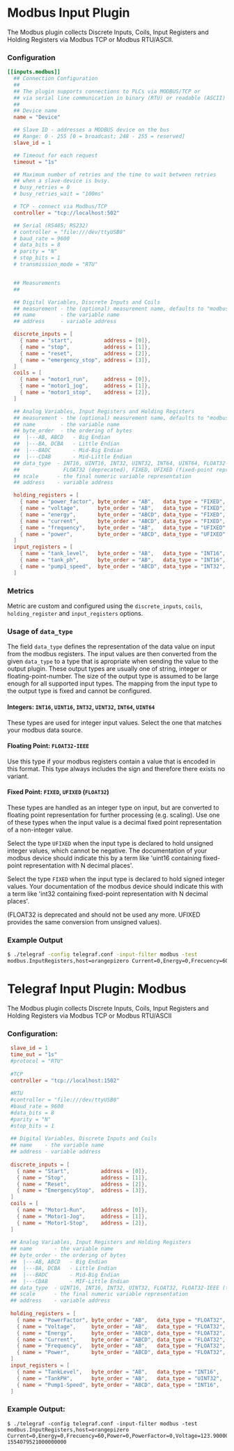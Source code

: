 # Modbus Input Plugin

The Modbus plugin collects Discrete Inputs, Coils, Input Registers and Holding
Registers via Modbus TCP or Modbus RTU/ASCII.

### Configuration

```toml
[[inputs.modbus]]
  ## Connection Configuration
  ##
  ## The plugin supports connections to PLCs via MODBUS/TCP or
  ## via serial line communication in binary (RTU) or readable (ASCII) encoding
  ##
  ## Device name
  name = "Device"

  ## Slave ID - addresses a MODBUS device on the bus
  ## Range: 0 - 255 [0 = broadcast; 248 - 255 = reserved]
  slave_id = 1

  ## Timeout for each request
  timeout = "1s"

  ## Maximum number of retries and the time to wait between retries
  ## when a slave-device is busy.
  # busy_retries = 0
  # busy_retries_wait = "100ms"

  # TCP - connect via Modbus/TCP
  controller = "tcp://localhost:502"

  ## Serial (RS485; RS232)
  # controller = "file:///dev/ttyUSB0"
  # baud_rate = 9600
  # data_bits = 8
  # parity = "N"
  # stop_bits = 1
  # transmission_mode = "RTU"


  ## Measurements
  ##

  ## Digital Variables, Discrete Inputs and Coils
  ## measurement - the (optional) measurement name, defaults to "modbus"
  ## name        - the variable name
  ## address     - variable address

  discrete_inputs = [
    { name = "start",          address = [0]},
    { name = "stop",           address = [1]},
    { name = "reset",          address = [2]},
    { name = "emergency_stop", address = [3]},
  ]
  coils = [
    { name = "motor1_run",     address = [0]},
    { name = "motor1_jog",     address = [1]},
    { name = "motor1_stop",    address = [2]},
  ]

  ## Analog Variables, Input Registers and Holding Registers
  ## measurement - the (optional) measurement name, defaults to "modbus"
  ## name        - the variable name
  ## byte_order  - the ordering of bytes
  ##  |---AB, ABCD   - Big Endian
  ##  |---BA, DCBA   - Little Endian
  ##  |---BADC       - Mid-Big Endian
  ##  |---CDAB       - Mid-Little Endian
  ## data_type  - INT16, UINT16, INT32, UINT32, INT64, UINT64, FLOAT32-IEEE (the IEEE 754 binary representation)
  ##              FLOAT32 (deprecated), FIXED, UFIXED (fixed-point representation on input)
  ## scale      - the final numeric variable representation
  ## address    - variable address

  holding_registers = [
    { name = "power_factor", byte_order = "AB",   data_type = "FIXED", scale=0.01,  address = [8]},
    { name = "voltage",      byte_order = "AB",   data_type = "FIXED", scale=0.1,   address = [0]},
    { name = "energy",       byte_order = "ABCD", data_type = "FIXED", scale=0.001, address = [5,6]},
    { name = "current",      byte_order = "ABCD", data_type = "FIXED", scale=0.001, address = [1,2]},
    { name = "frequency",    byte_order = "AB",   data_type = "UFIXED", scale=0.1,  address = [7]},
    { name = "power",        byte_order = "ABCD", data_type = "UFIXED", scale=0.1,  address = [3,4]},
  ]
  input_registers = [
    { name = "tank_level",   byte_order = "AB",   data_type = "INT16",   scale=1.0,     address = [0]},
    { name = "tank_ph",      byte_order = "AB",   data_type = "INT16",   scale=1.0,     address = [1]},
    { name = "pump1_speed",  byte_order = "ABCD", data_type = "INT32",   scale=1.0,     address = [3,4]},
  ]
```

### Metrics

Metric are custom and configured using the `discrete_inputs`, `coils`,
`holding_register` and `input_registers` options.

### Usage of `data_type`

The field `data_type` defines the representation of the data value on input from the modbus registers.
The input values are then converted from the given `data_type` to a type that is apropriate when
sending the value to the output plugin. These output types are usually one of string, 
integer or floating-point-number. The size of the output type is assumed to be large enough
for all supported input types. The mapping from the input type to the output type is fixed
and cannot be configured.

#### Integers: `INT16`, `UINT16`, `INT32`, `UINT32`, `INT64`, `UINT64`

These types are used for integer input values. Select the one that matches your modbus data source.

#### Floating Point: `FLOAT32-IEEE`

Use this type if your modbus registers contain a value that is encoded in this format. This type
always includes the sign and therefore there exists no variant.

#### Fixed Point: `FIXED`, `UFIXED` (`FLOAT32`)

These types are handled as an integer type on input, but are converted to floating point representation
for further processing (e.g. scaling). Use one of these types when the input value is a decimal fixed point
representation of a non-integer value. 

Select the type `UFIXED` when the input type is declared to hold unsigned integer values, which cannot
be negative. The documentation of your modbus device should indicate this by a term like
'uint16 containing fixed-point representation with N decimal places'.

Select the type `FIXED` when the input type is declared to hold signed integer values. Your documentation
of the modbus device should indicate this with a term like 'int32 containing fixed-point representation
with N decimal places'.

(FLOAT32 is deprecated and should not be used any more. UFIXED provides the same conversion
from unsigned values).

### Example Output

```sh
$ ./telegraf -config telegraf.conf -input-filter modbus -test
modbus.InputRegisters,host=orangepizero Current=0,Energy=0,Frecuency=60,Power=0,PowerFactor=0,Voltage=123.9000015258789 1554079521000000000
```
# Telegraf Input Plugin: Modbus

The Modbus plugin collects Discrete Inputs, Coils, Input Registers and Holding Registers via Modbus TCP or Modbus RTU/ASCII

### Configuration:

```toml
 slave_id = 1
 time_out = "1s"
 #protocol = "RTU"
 
 #TCP 
 controller = "tcp://localhost:1502"
 
 #RTU
 #controller = "file:///dev/ttyUSB0"
 #baud_rate = 9600
 #data_bits = 8
 #parity = "N"
 #stop_bits = 1
 
 ## Digital Variables, Discrete Inputs and Coils
 ## name    - the variable name
 ## address - variable address
 
 discrete_inputs = [
   { name = "Start",          address = [0]},   
   { name = "Stop",           address = [1]},   
   { name = "Reset",          address = [2]},   
   { name = "EmergencyStop",  address = [3]},   
 ]
 coils = [
   { name = "Motor1-Run",     address = [0]},   
   { name = "Motor1-Jog",     address = [1]},   
   { name = "Motor1-Stop",    address = [2]},      
 ] 
 
 ## Analog Variables, Input Registers and Holding Registers
 ## name       - the variable name 
 ## byte_order - the ordering of bytes 
 ##  |---AB, ABCD   - Big Endian
 ##  |---BA, DCBA   - Little Endian
 ##  |---BADC       - Mid-Big Endian
 ##  |---CDAB       - MIF-Little Endian
 ## data_type  - UINT16, INT16, INT32, UINT32, FLOAT32, FLOAT32-IEEE (the IEEE 754 binary representation)
 ## scale      - the final numeric variable representation    
 ## address    - variable address
 
 holding_registers = [
   { name = "PowerFactor", byte_order = "AB",   data_type = "FLOAT32", scale="0.01" ,  address = [8]},
   { name = "Voltage",     byte_order = "AB",   data_type = "FLOAT32", scale="0.1" ,   address = [0]},   
   { name = "Energy",      byte_order = "ABCD", data_type = "FLOAT32", scale="0.001" , address = [5,6]},
   { name = "Current",     byte_order = "ABCD", data_type = "FLOAT32", scale="0.001" , address = [1, 2]},
   { name = "Frequency",   byte_order = "AB",   data_type = "FLOAT32", scale="0.1" ,   address = [7]},
   { name = "Power",       byte_order = "ABCD", data_type = "FLOAT32", scale="0.1" ,   address = [3,4]},      
 ] 
 input_registers = [
   { name = "TankLevel",   byte_order = "AB",   data_type = "INT16",   scale="1" ,     address = [0]},
   { name = "TankPH",      byte_order = "AB",   data_type = "UINT32",  scale="1" ,     address = [1]},   
   { name = "Pump1-Speed", byte_order = "ABCD", data_type = "INT16",   scale="1" ,     address = [3,4]},
 ]
```
### Example Output:

```
$ ./telegraf -config telegraf.conf -input-filter modbus -test
modbus.InputRegisters,host=orangepizero Current=0,Energy=0,Frecuency=60,Power=0,PowerFactor=0,Voltage=123.9000015258789 1554079521000000000
```
